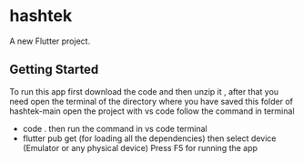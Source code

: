 # hashtek

A new Flutter project.

## Getting Started

To run this app first download the code and then unzip it ,
after that you need open the terminal of the directory 
where you have saved this folder of hashtek-main
open the project with vs code follow the command in terminal 
- code .
then run the command in vs code terminal 
- flutter pub get (for loading all the dependencies)
then select device (Emulator or any physical device)
Press F5 for running the app 